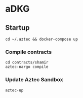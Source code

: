 # aDKG

## Startup

```
cd ~/.aztec && docker-compose up
```

### Compile contracts

```
cd contracts/shamir
aztec-nargo compile
```

### Update Aztec Sandbox

```
aztec-up
```